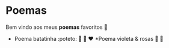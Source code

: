 # Poemas

Bem vindo aos meus **poemas** favoritos :clap:

* Poema batatinha :poteto: :baby: :woman: :heart:
*Poema violeta & rosas :tulip: :rose:
